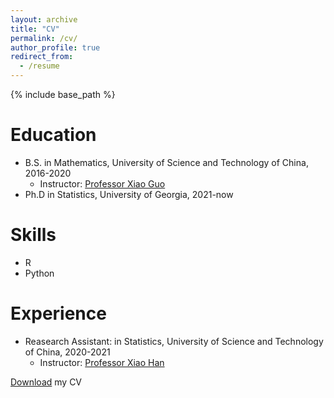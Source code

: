 ```yaml
---
layout: archive
title: "CV"
permalink: /cv/
author_profile: true
redirect_from:
  - /resume
---
```


{% include base_path %}

Education
======
* B.S. in Mathematics, University of Science and Technology of China, 2016-2020
  * Instructor: [Professor Xiao Guo](https://bs.ustc.edu.cn/english/profile.php?id=308)
* Ph.D in Statistics, University of Georgia, 2021-now
 
Skills
======
* R
* Python

Experience
======
* Reasearch Assistant: in Statistics, University of Science and Technology of China, 2020-2021
  * Instructor: [Professor Xiao Han](https://bs.ustc.edu.cn/english/profile.php?id=652)
  
[Download](https://github.com/oniontimes/oniontimes.github.io/blob/master/files/CV.pdf) my CV
